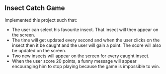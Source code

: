 ## Insect Catch Game
Implemented this project such that:
- The user can select his favourite insect. That insect will then appear on the screen.
- The time will get updated every second and when the user clicks on the insect then it be caught and the user will gain a point. The score will also be updated on the screen.
- Two new insects will appear on the screen for every caught insect.
- When the user score 20 points, a funny message will appear encouraging him to stop playing because the game is impossible to win.